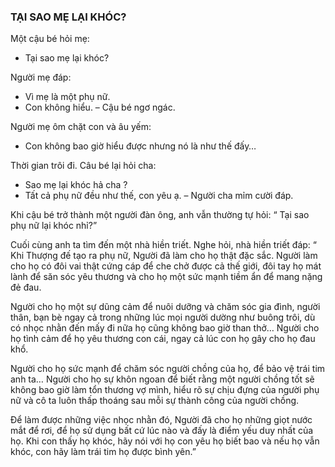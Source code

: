 ### TẠI SAO MẸ LẠI KHÓC?

Một cậu bé hỏi mẹ:

- Tại sao mẹ lại khóc?

Người mẹ đáp:

- Vì mẹ là một phụ nữ.
- Con không hiểu. – Cậu bé ngơ ngác.

Người mẹ ôm chặt con và âu yếm:

- Con không bao giờ hiểu được nhưng nó là như thế đấy…

Thời gian trôi đi. Câu bé lại hỏi cha:

- Sao mẹ lại khóc hả cha ?
- Tất cả phụ nữ đều như thế, con yêu ạ. – Người cha mỉm cười đáp.

Khi cậu bé trở thành một người đàn ông, anh vẫn thường tự hỏi: “ Tại sao phụ nữ lại khóc nhỉ?”

Cuối cùng anh ta tìm đến một nhà hiền triết. Nghe hỏi, nhà hiền triết đáp: “ Khi Thượng đế tạo ra phụ nữ, Người đã làm cho họ thật đặc sắc. Người làm cho họ có đôi vai thật cứng cáp để che chở được cả thế giới, đôi tay họ mát lành để săn sóc yêu thương và cho họ một sức mạnh tiềm ẩn để mang nặng đẻ đau.

Người cho họ một sự dũng cảm để nuôi dưỡng và chăm sóc gia đình, người thân, bạn bè ngay cả trong những lúc mọi người dường như buông trôi, dù có nhọc nhằn đến mấy đi nữa họ cũng không bao giờ than thở… Người cho họ tình cảm để họ yêu thương con cái, ngay cả lúc con họ gây cho họ đau khổ. 

Người cho họ sức mạnh để chăm sóc người chồng của họ, để bảo vệ trái tim anh ta… Người cho họ sự khôn ngoan để biết rằng một người chồng tốt sẽ không bao giờ làm tổn thương vợ mình, hiểu rõ sự chịu đựng của người phụ nữ và cô ta luôn thấp thoáng sau mỗi sự thành công của người chồng.

Để làm được những việc nhọc nhằn đó, Người đã cho họ những giọt nước mắt để rơi, để họ sử dụng bất cứ lúc nào và đấy là điểm yếu duy nhất của họ. Khi con thấy họ khóc, hãy nói với họ con yêu họ biết bao và nếu họ vẫn khóc, con hãy làm trái tim họ được bình yên.”
